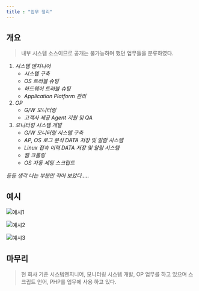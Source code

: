 ```yaml
---
title : "업무 정리"
---
```


## 개요
>내부 시스템 소스이므로 공개는 불가능하며 했던 업무들을 분류하였다.

1. _시스템 엔지니어_
    - _시스템 구축_
    - _OS 트러블 슈팅_
    - _하드웨어 트러블 슈팅_
    - _Application Platform 관리_
1. _OP_
    - _G/W 모니터링_
    - _고객사 제공 Agent 지원 및 QA_
1. _모니터링 시스템 개발_
    - _G/W 모니터링 시스템 구축_
    - _AP, OS 로그 분석 DATA 저장 및 알람 시스템_
    - _Linux 접속 이력 DATA 저장 및 알람 시스템_
    - _웹 크롤링_
    - _OS 자동 세팅 스크립트_

*등등 생각 나는 부분만 적어 보았다.....*

## 예시
![예시1](https://raw.githubusercontent.com/Tosi123/Tosi123.github.io/master/assets/image/gw_ex1)

![예시2](https://raw.githubusercontent.com/Tosi123/Tosi123.github.io/master/assets/image/gw_ex2)

![예시3](https://raw.githubusercontent.com/Tosi123/Tosi123.github.io/master/assets/image/gw_ex3)

## 마무리
>현 회사 기준 시스템엔지니어, 모니터링 시스템 개발, OP 업무를 하고 있으며 스크립트 언어, PHP를 업무에 사용 하고 있다.